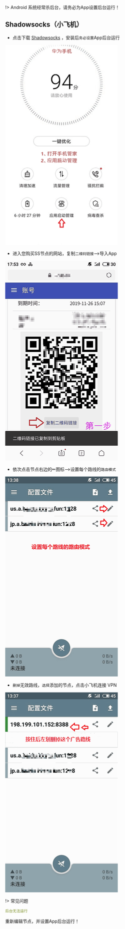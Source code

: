 !> Android 系统经常杀后台，请务必为App设置后台运行！

## Shadowsocks（小飞机）

* 点击下载 [Shadowsocks](https://www.5nd.xyz/android/ss.apk) ，安装后`务必设置`App后台运行

![android1](media/android/ss1.gif ':size=320')

* 进入您购买SS节点的网站，复制`二维码链接`-->导入App

![android2](media/android/ss2.gif ':size=320')

* 依次点击节点右边的✏图标-->设置每个路线的`路由模式`

![android3](media/android/ss3.gif ':size=320')

* `删掉`无效路线，`选择`添加的节点，点击小飞机连接 VPN

![android4](media/android/ss4.gif ':size=320')

!> 常见问题

```yaml
后台无法运行
```
重新编辑节点，并设置App后台运行！
